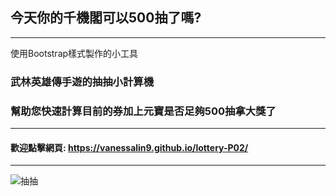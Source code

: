 ## 今天你的千機閣可以500抽了嗎?
____
使用Bootstrap樣式製作的小工具
### 武林英雄傳手遊的抽抽小計算機
### 幫助您快速計算目前的券加上元寶是否足夠500抽拿大獎了
___
#### 歡迎點擊網頁: https://vanessalin9.github.io/lottery-P02/
---
![抽抽](https://imgur.com/s2Qu9k4.png)
